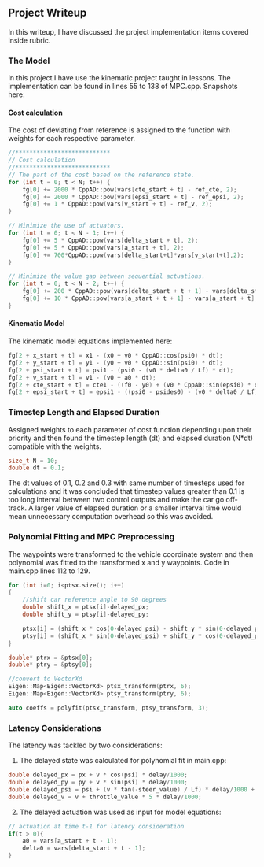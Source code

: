 ## Project Writeup
In this writeup, I have discussed the project implementation items covered inside rubric.

### The Model
In this project I have use the kinematic project taught in lessons. The implementation can be found in lines 55 to 138 of MPC.cpp. Snapshots here:

#### Cost calculation
The cost of deviating from reference is assigned to the function with weights for each respective parameter.

```c++
//***************************
// Cost calculation
//***************************
// The part of the cost based on the reference state.
for (int t = 0; t < N; t++) {
	fg[0] += 2000 * CppAD::pow(vars[cte_start + t] - ref_cte, 2);
	fg[0] += 2000 * CppAD::pow(vars[epsi_start + t] - ref_epsi, 2);
	fg[0] += 1 * CppAD::pow(vars[v_start + t] - ref_v, 2);
}

// Minimize the use of actuators.
for (int t = 0; t < N - 1; t++) {
	fg[0] += 5 * CppAD::pow(vars[delta_start + t], 2);
	fg[0] += 5 * CppAD::pow(vars[a_start + t], 2);
	fg[0] += 700*CppAD::pow(vars[delta_start+t]*vars[v_start+t],2);
}

// Minimize the value gap between sequential actuations.
for (int t = 0; t < N - 2; t++) {
	fg[0] += 200 * CppAD::pow(vars[delta_start + t + 1] - vars[delta_start + t], 2);
	fg[0] += 10 * CppAD::pow(vars[a_start + t + 1] - vars[a_start + t], 2);
}
```

#### Kinematic Model
The kinematic model equations implemented here:
```c++
fg[2 + x_start + t] = x1 - (x0 + v0 * CppAD::cos(psi0) * dt);
fg[2 + y_start + t] = y1 - (y0 + v0 * CppAD::sin(psi0) * dt);
fg[2 + psi_start + t] = psi1 - (psi0 - (v0 * delta0 / Lf) * dt);
fg[2 + v_start + t] = v1 - (v0 + a0 * dt);
fg[2 + cte_start + t] = cte1 - ((f0 - y0) + (v0 * CppAD::sin(epsi0) * dt));
fg[2 + epsi_start + t] = epsi1 - ((psi0 - psides0) - (v0 * delta0 / Lf) * dt);
```

### Timestep Length and Elapsed Duration
Assigned weights to each parameter of cost function depending upon their priority and then found the timestep length (dt) and elapsed duration (N*dt) compatible with the weights. 

```c++
size_t N = 10;
double dt = 0.1;
```

The dt values of 0.1, 0.2 and 0.3 with same number of timesteps used for calculations and it was concluded that timestep values greater than 0.1 is too long interval between two control outputs and make the car go off-track. 
A larger value of elapsed duration or a smaller interval time would mean unnecessary computation overhead so this was avoided.

### Polynomial Fitting and MPC Preprocessing
The waypoints were transformed to the vehicle coordinate system and then polynomial was fitted to the transformed x and y waypoints. Code in main.cpp lines 112 to 129.

```c++
for (int i=0; i<ptsx.size(); i++)
{
	//shift car reference angle to 90 degrees
	double shift_x = ptsx[i]-delayed_px;
	double shift_y = ptsy[i]-delayed_py;

	ptsx[i] = (shift_x * cos(0-delayed_psi) - shift_y * sin(0-delayed_psi));
	ptsy[i] = (shift_x * sin(0-delayed_psi) + shift_y * cos(0-delayed_psi));
}

double* ptrx = &ptsx[0];
double* ptry = &ptsy[0];

//convert to VectorXd
Eigen::Map<Eigen::VectorXd> ptsx_transform(ptrx, 6);
Eigen::Map<Eigen::VectorXd> ptsy_transform(ptry, 6);

auto coeffs = polyfit(ptsx_transform, ptsy_transform, 3);
```


### Latency Considerations
The latency was tackled by two considerations:

1. The delayed state was calculated for polynomial fit in main.cpp:

```c++
double delayed_px = px + v * cos(psi) * delay/1000;
double delayed_py = py + v * sin(psi) * delay/1000;
double delayed_psi = psi + (v * tan(-steer_value) / Lf) * delay/1000 + ( (throttle_value * 5 * tan(-steer_value) / (2*Lf)) * pow(delay/1000,2));
double delayed_v = v + throttle_value * 5 * delay/1000;
```

2. The delayed actuation was used as input for model equations:
```c++
// actuation at time t-1 for latency consideration
if(t > 0){
	a0 = vars[a_start + t - 1];
	delta0 = vars[delta_start + t - 1];
}
```